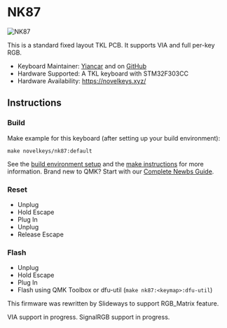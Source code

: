 # NK87

![NK87](https://i.imgur.com/nw29fvc.png)

This is a standard fixed layout TKL PCB. It supports VIA and full per-key RGB.

* Keyboard Maintainer: [Yiancar](https://yiancar-designs.com/) and on [GitHub](https://github.com/yiancar)
* Hardware Supported: A TKL keyboard with STM32F303CC
* Hardware Availability: https://novelkeys.xyz/

## Instructions

### Build

Make example for this keyboard (after setting up your build environment):

    make novelkeys/nk87:default

See the [build environment setup](https://docs.qmk.fm/#/getting_started_build_tools) and the [make instructions](https://docs.qmk.fm/#/getting_started_make_guide) for more information. Brand new to QMK? Start with our [Complete Newbs Guide](https://docs.qmk.fm/#/newbs).

### Reset

- Unplug
- Hold Escape
- Plug In
- Unplug
- Release Escape

### Flash

- Unplug
- Hold Escape
- Plug In
- Flash using QMK Toolbox or dfu-util (`make nk87:<keymap>:dfu-util`)


This firmware was rewritten by Slideways to support RGB_Matrix feature. 

VIA support in progress.
SignalRGB support in progress.
